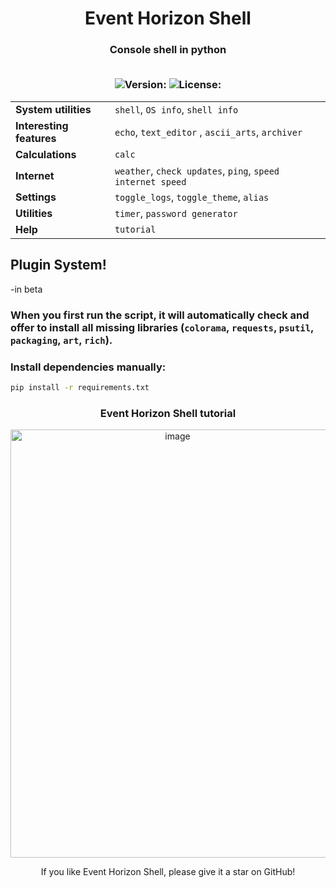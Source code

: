 <h1 align="center">Event Horizon Shell</h1>
<h3 align="center">Console shell in python
  
<p align="center">
  <br>
  <img src="https://img.shields.io/badge/Version-1.2.0-green" alt="Version:">
  <img src="https://img.shields.io/badge/License-MIT-yellow" alt="License:">
</p>

|  |  |
| :--- | :--- |
| **System utilities** | `shell`, `OS info`, `shell info` |
| **Interesting features** | `echo`, `text_editor` , `ascii_arts`, `archiver` |
| **Calculations** | `calc` |
| **Internet** | `weather`, `check updates`, `ping`, `speed internet speed` |
| **Settings** | `toggle_logs`, `toggle_theme`, `alias` |
| **Utilities** | `timer`, `password generator` |
| **Help** | `tutorial`  |

## Plugin System!
-in beta

### When you first run the script, it will automatically check and offer to install all missing libraries (`colorama`, `requests`, `psutil`, `packaging`, `art`, `rich`).
### Install dependencies manually:
```bash
pip install -r requirements.txt
```
<h3 align="center">Event Horizon Shell tutorial</h3>
<p align="center"> <img width="519" height="685" alt="image" src="https://github.com/user-attachments/assets/8989ce65-9006-4305-8a1b-0cbe622f57d9"
" />
</p>

<div align="center">
If you like Event Horizon Shell, please give it a star on GitHub!
</div>
